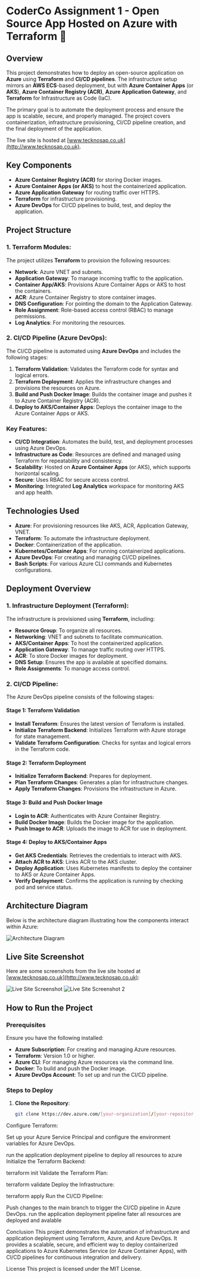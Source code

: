 # CoderCo Assignment 1 - Open Source App Hosted on Azure with Terraform 🚀

## Overview
This project demonstrates how to deploy an open-source application on **Azure** using **Terraform** and **CI/CD pipelines**. The infrastructure setup mirrors an **AWS ECS**-based deployment, but with **Azure Container Apps** (or **AKS**), **Azure Container Registry (ACR)**, **Azure Application Gateway**, and **Terraform** for Infrastructure as Code (IaC).

The primary goal is to automate the deployment process and ensure the app is scalable, secure, and properly managed. The project covers containerization, infrastructure provisioning, CI/CD pipeline creation, and the final deployment of the application.

The live site is hosted at [www.tecknosap.co.uk](http://www.tecknosap.co.uk).

## Key Components
- **Azure Container Registry (ACR)** for storing Docker images.
- **Azure Container Apps (or AKS)** to host the containerized application.
- **Azure Application Gateway** for routing traffic over HTTPS.
- **Terraform** for infrastructure provisioning.
- **Azure DevOps** for CI/CD pipelines to build, test, and deploy the application.

## Project Structure

### 1. **Terraform Modules**:
The project utilizes **Terraform** to provision the following resources:
- **Network**: Azure VNET and subnets.
- **Application Gateway**: To manage incoming traffic to the application.
- **Container App/AKS**: Provisions Azure Container Apps or AKS to host the containers.
- **ACR**: Azure Container Registry to store container images.
- **DNS Configuration**: For pointing the domain to the Application Gateway.
- **Role Assignment**: Role-based access control (RBAC) to manage permissions.
- **Log Analytics**: For monitoring the resources.

### 2. **CI/CD Pipeline (Azure DevOps)**:
The CI/CD pipeline is automated using **Azure DevOps** and includes the following stages:
1. **Terraform Validation**: Validates the Terraform code for syntax and logical errors.
2. **Terraform Deployment**: Applies the infrastructure changes and provisions the resources on Azure.
3. **Build and Push Docker Image**: Builds the container image and pushes it to Azure Container Registry (ACR).
4. **Deploy to AKS/Container Apps**: Deploys the container image to the Azure Container Apps or AKS.

### Key Features:
- **CI/CD Integration**: Automates the build, test, and deployment processes using Azure DevOps.
- **Infrastructure as Code**: Resources are defined and managed using Terraform for repeatability and consistency.
- **Scalability**: Hosted on **Azure Container Apps** (or AKS), which supports horizontal scaling.
- **Secure**: Uses RBAC for secure access control.
- **Monitoring**: Integrated **Log Analytics** workspace for monitoring AKS and app health.

## Technologies Used
- **Azure**: For provisioning resources like AKS, ACR, Application Gateway, VNET.
- **Terraform**: To automate the infrastructure deployment.
- **Docker**: Containerization of the application.
- **Kubernetes/Container Apps**: For running containerized applications.
- **Azure DevOps**: For creating and managing CI/CD pipelines.
- **Bash Scripts**: For various Azure CLI commands and Kubernetes configurations.

## Deployment Overview

### 1. **Infrastructure Deployment (Terraform)**:
The infrastructure is provisioned using **Terraform**, including:
- **Resource Group**: To organize all resources.
- **Networking**: VNET and subnets to facilitate communication.
- **AKS/Container Apps**: To host the containerized application.
- **Application Gateway**: To manage traffic routing over HTTPS.
- **ACR**: To store Docker images for deployment.
- **DNS Setup**: Ensures the app is available at specified domains.
- **Role Assignments**: To manage access control.

### 2. **CI/CD Pipeline**:
The Azure DevOps pipeline consists of the following stages:

#### Stage 1: **Terraform Validation**
   - **Install Terraform**: Ensures the latest version of Terraform is installed.
   - **Initialize Terraform Backend**: Initializes Terraform with Azure storage for state management.
   - **Validate Terraform Configuration**: Checks for syntax and logical errors in the Terraform code.

#### Stage 2: **Terraform Deployment**
   - **Initialize Terraform Backend**: Prepares for deployment.
   - **Plan Terraform Changes**: Generates a plan for infrastructure changes.
   - **Apply Terraform Changes**: Provisions the infrastructure in Azure.

#### Stage 3: **Build and Push Docker Image**
   - **Login to ACR**: Authenticates with Azure Container Registry.
   - **Build Docker Image**: Builds the Docker image for the application.
   - **Push Image to ACR**: Uploads the image to ACR for use in deployment.

#### Stage 4: **Deploy to AKS/Container Apps**
   - **Get AKS Credentials**: Retrieves the credentials to interact with AKS.
   - **Attach ACR to AKS**: Links ACR to the AKS cluster.
   - **Deploy Application**: Uses Kubernetes manifests to deploy the container to AKS or Azure Container Apps.
   - **Verify Deployment**: Confirms the application is running by checking pod and service status.

## Architecture Diagram

Below is the architecture diagram illustrating how the components interact within Azure:

![Architecture Diagram](https://www.tecknosap.co.uk/architecture-diagram.png)

## Live Site Screenshot

Here are some screenshots from the live site hosted at [www.tecknosap.co.uk](http://www.tecknosap.co.uk):

![Live Site Screenshot](https://www.tecknosap.co.uk/screenshot1.jpg)
![Live Site Screenshot 2](https://www.tecknosap.co.uk/screenshot2.jpg)

## How to Run the Project

### Prerequisites
Ensure you have the following installed:
- **Azure Subscription**: For creating and managing Azure resources.
- **Terraform**: Version 1.0 or higher.
- **Azure CLI**: For managing Azure resources via the command line.
- **Docker**: To build and push the Docker image.
- **Azure DevOps Account**: To set up and run the CI/CD pipeline.

### Steps to Deploy

1. **Clone the Repository**:
   ```bash
   git clone https://dev.azure.com/[your-organization]/[your-repository]
Configure Terraform:

Set up your Azure Service Principal and configure the environment variables for Azure DevOps.

run the application deployment pipeline to deploy all resources to azure
Initialize the Terraform Backend:

terraform init
Validate the Terraform Plan:

terraform validate
Deploy the Infrastructure:

terraform apply
Run the CI/CD Pipeline:

Push changes to the main branch to trigger the CI/CD pipeline in Azure DevOps.
run the application deployment pipeline fater all resources are deployed and avalable

Conclusion
This project demonstrates the automation of infrastructure and application deployment using Terraform, Azure, and Azure DevOps. It provides a scalable, secure, and efficient way to deploy containerized applications to Azure Kubernetes Service (or Azure Container Apps), with CI/CD pipelines for continuous integration and delivery.

License
This project is licensed under the MIT License.